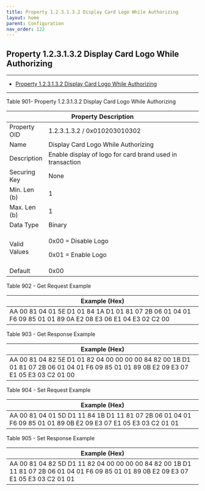 ```yaml
---
title: Property 1.2.3.1.3.2 Display Card Logo While Authorizing
layout: home
parent: Configuration
nav_order: 122
---
```


## Property 1.2.3.1.3.2 Display Card Logo While Authorizing

---

- [Property 1.2.3.1.3.2 Display Card Logo While Authorizing](#property-123132-display-card-logo-while-authorizing)

---


Table 901- Property 1.2.3.1.3.2 Display Card Logo While Authorizing

<table>
<colgroup>
<col style="width: 14%" />
<col style="width: 85%" />
</colgroup>
<thead>
<tr>
<th colspan="2">Property Description</th>
</tr>
</thead>
<tbody>
<tr>
<td>Property OID</td>
<td>1.2.3.1.3.2 / 0x010203010302</td>
</tr>
<tr>
<td>Name</td>
<td>Display Card Logo While Authorizing</td>
</tr>
<tr>
<td>Description</td>
<td>Enable display of logo for card brand used in transaction</td>
</tr>
<tr>
<td>Securing Key</td>
<td>None</td>
</tr>
<tr>
<td>Min. Len (b)</td>
<td>1</td>
</tr>
<tr>
<td>Max. Len (b)</td>
<td>1</td>
</tr>
<tr>
<td>Data Type</td>
<td>Binary</td>
</tr>
<tr>
<td>Valid Values</td>
<td><p>0x00 = Disable Logo</p>
<p>0x01 = Enable Logo</p></td>
</tr>
<tr>
<td>Default</td>
<td>0x00</td>
</tr>
</tbody>
</table>

Table 902 - Get Request Example

| Example (Hex) |
|----|
| AA 00 81 04 01 5E D1 01 84 1A D1 01 81 07 2B 06 01 04 01 F6 09 85 01 01 89 0A E2 08 E3 06 E1 04 E3 02 C2 00 |

Table 903 - Get Response Example

| Example (Hex) |
|----|
| AA 00 81 04 82 5E D1 01 82 04 00 00 00 00 84 82 00 1B D1 01 81 07 2B 06 01 04 01 F6 09 85 01 01 89 0B E2 09 E3 07 E1 05 E3 03 C2 01 00 |

Table 904 - Set Request Example

| Example (Hex) |
|----|
| AA 00 81 04 01 5D D1 11 84 1B D1 11 81 07 2B 06 01 04 01 F6 09 85 01 01 89 0B E2 09 E3 07 E1 05 E3 03 C2 01 01 |

Table 905 - Set Response Example

| Example (Hex) |
|----|
| AA 00 81 04 82 5D D1 11 82 04 00 00 00 00 84 82 00 1B D1 11 81 07 2B 06 01 04 01 F6 09 85 01 01 89 0B E2 09 E3 07 E1 05 E3 03 C2 01 01 |

##